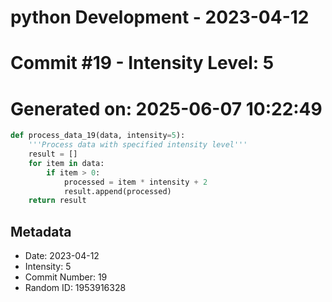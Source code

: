 ﻿# python Development - 2023-04-12
# Commit #19 - Intensity Level: 5
# Generated on: 2025-06-07 10:22:49
```python
def process_data_19(data, intensity=5):
    '''Process data with specified intensity level'''
    result = []
    for item in data:
        if item > 0:
            processed = item * intensity + 2
            result.append(processed)
    return result
```
## Metadata
- Date: 2023-04-12
- Intensity: 5
- Commit Number: 19
- Random ID: 1953916328

